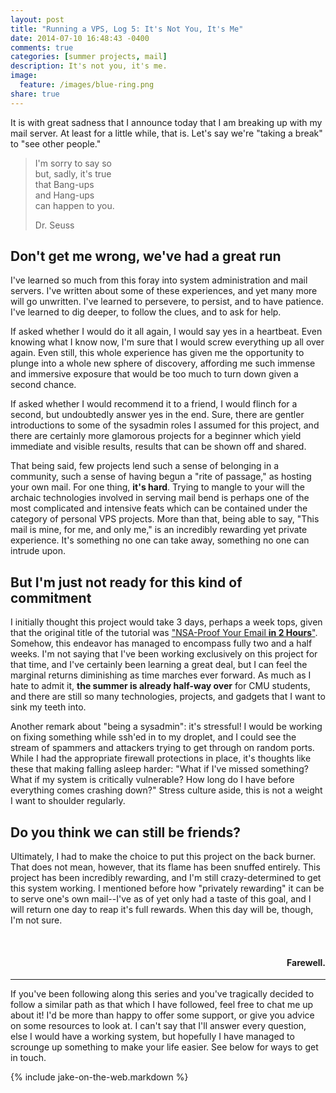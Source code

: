 ```yaml
---
layout: post
title: "Running a VPS, Log 5: It's Not You, It's Me"
date: 2014-07-10 16:48:43 -0400
comments: true
categories: [summer projects, mail]
description: It's not you, it's me.
image:
  feature: /images/blue-ring.png
share: true
---
```


It is with great sadness that I announce today that I am breaking up with my mail server. At least for a little while, that is. Let's say we're "taking a break" to "see other people."

<!-- more -->

> I'm sorry to say so<br>
> but, sadly, it's true<br>
> that Bang-ups<br>
> and Hang-ups<br>
> can happen to you.<br>
>
> Dr. Seuss

## Don't get me wrong, we've had a great run

I've learned so much from this foray into system administration and mail servers. I've written about some of these experiences, and yet many more will go unwritten. I've learned to persevere, to persist, and to have patience. I've learned to dig deeper, to follow the clues, and to ask for help.

If asked whether I would do it all again, I would say yes in a heartbeat. Even knowing what I know now, I'm sure that I would screw everything up all over again. Even still, this whole experience has given me the opportunity to plunge into a whole new sphere of discovery, affording me such immense and immersive exposure that would be too much to turn down given a second chance. 

If asked whether I would recommend it to a friend, I would flinch for a second, but undoubtedly answer yes in the end. Sure, there are gentler introductions to some of the sysadmin roles I assumed for this project, and there are certainly more glamorous projects for a beginner which yield immediate and visible results, results that can be shown off and shared.

That being said, few projects lend such a sense of belonging in a community, such a sense of having begun a "rite of passage," as hosting your own mail. For one thing, __it's hard__. Trying to mangle to your will the archaic technologies involved in serving mail bend is perhaps one of the most complicated and intensive feats which can be contained under the category of personal VPS projects. More than that, being able to say, "This mail is mine, for me, and only me," is an incredibly rewarding yet private experience. It's something no one can take away, something no one can intrude upon.

## But I'm just not ready for this kind of commitment

I initially thought this project would take 3 days, perhaps a week tops, given that the original title of the tutorial was ["NSA-Proof Your Email __in 2 Hours__"][nsa]. Somehow, this endeavor has managed to encompass fully two and a half weeks. I'm not saying that I've been working exclusively on this project for that time, and I've certainly been learning a great deal, but I can feel the marginal returns diminishing as time marches ever forward. As much as I hate to admit it, __the summer is already half-way over__ for CMU students, and there are still so many technologies, projects, and gadgets that I want to sink my teeth into.

Another remark about "being a sysadmin": it's stressful! I would be working on fixing something while ssh'ed in to my droplet, and I could see the stream of spammers and attackers trying to get through on random ports. While I had the appropriate firewall protections in place, it's thoughts like these that making falling asleep harder: "What if I've missed something? What if my system is critically vulnerable? How long do I have before everything comes crashing down?" Stress culture aside, this is not a weight I want to shoulder regularly.

## Do you think we can still be friends?

Ultimately, I had to make the choice to put this project on the back burner. That does not mean, however, that its flame has been snuffed entirely. This project has been incredibly rewarding, and I'm still crazy-determined to get this system working. I mentioned before how "privately rewarding" it can be to serve one's own mail--I've as of yet only had a taste of this goal, and I will return one day to reap it's full rewards. When this day will be, though, I'm not sure.

<br>

<div style="text-align: right;"><h4>Farewell.</h4></div>

- - -

If you've been following along this series and you've tragically decided to follow a similar path as that which I have followed, feel free to chat me up about it! I'd be more than happy to offer some support, or give you advice on some resources to look at. I can't say that I'll answer every question, else I would have a working system, but hopefully I have managed to scrounge up something to make your life easier. See below for ways to get in touch.

[nsa]: http://sealedabstract.com/code/nsa-proof-your-e-mail-in-2-hours/
{% include jake-on-the-web.markdown %}
